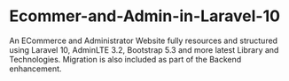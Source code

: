 # Ecommer-and-Admin-in-Laravel-10
An ECommerce and Administrator Website fully resources and structured using Laravel 10, AdminLTE 3.2, Bootstrap 5.3 and more latest Library and Technologies. Migration is also included as part of the Backend enhancement.
